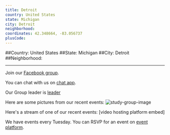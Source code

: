 ```yaml
---
title: Detroit
country: United States
state: Michigan
city: Detroit
neighborhood: 
coordinates: 42.348664, -83.056737
plusCode:
---
```


##Country: United States
##State: Michigan
##City: Detroit
##Neighborhood: 
*****
Join our [Facebook group](https://www.facebook.com/groups/free.code.camp.detroit).

You can chat with us on [chat app]().

Our Group leader is [leader]()

Here are some pictures from our recent events:
![study-group-image]()

Here's a stream of one of our recent events:
[video hosting platform embed]

We have events every Tuesday. You can RSVP for an event on [event platform]().
